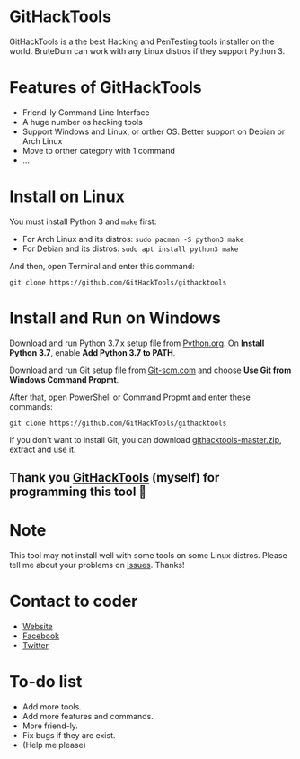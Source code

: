 # GitHackTools
GitHackTools is a the best Hacking and PenTesting tools installer on the world. BruteDum can work with any Linux distros if they support Python 3.

# Features of GitHackTools
* Friend-ly Command Line Interface
* A huge number os hacking tools
* Support Windows and Linux, or orther OS. Better support on Debian or Arch Linux
* Move to orther category with 1 command
* ...

# Install on Linux
You must install Python 3 and ```make``` first:
* For Arch Linux and its distros: ```sudo pacman -S python3 make```
* For Debian and its distros: ```sudo apt install python3 make```

And then, open Terminal and enter this command:
```
git clone https://github.com/GitHackTools/githacktools
```
# Install and Run on Windows
Download and run Python 3.7.x setup file from [Python.org](Python.org). On **Install Python 3.7**, enable **Add Python 3.7 to PATH**.

Download and run Git setup file from [Git-scm.com](Git-scm.com) and choose **Use Git from Windows Command Propmt**.

After that, open PowerShell or Command Propmt and enter these commands:
```
git clone https://github.com/GitHackTools/githacktools
```
If you don't want to install Git, you can download [githacktools-master.zip](https://github.com/GitHackTools/githacktools/archive/master.zip), extract and use it.

## Thank you [GitHackTools](https://GitHackTools.blogspot.com) (myself) for programming this tool 🙂

# Note
This tool may not install well with some tools on some Linux distros. Please tell me about your problems on [Issues](https://github.com/GitHackTools/githacktools/issues). Thanks!

# Contact to coder
* [Website](https://githacktools.blogspot.com)
* [Facebook](https://fb.com/githacktools)
* [Twitter](https://twitter.com/securegf)

# To-do list
* Add more tools.
* Add more features and commands.
* More friend-ly.
* Fix bugs if they are exist.
* (Help me please)

